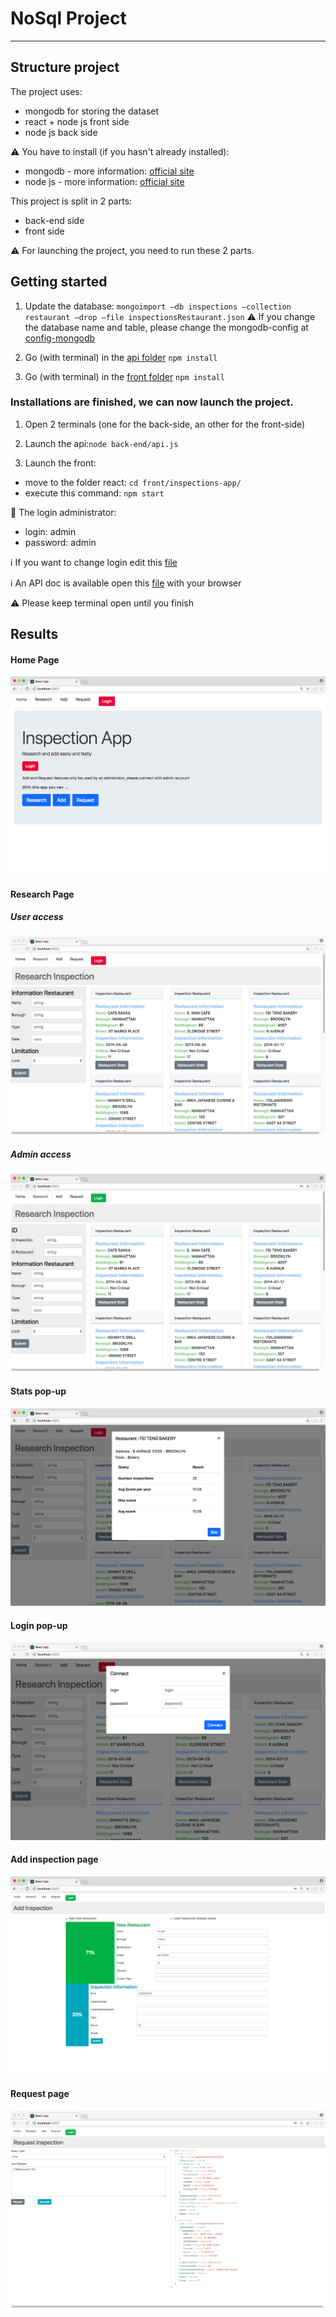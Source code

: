 # NoSql Project
------

## Structure project
The project uses:
- mongodb for storing the dataset
- react + node js front side
- node js back side

:warning: You have to install (if you hasn't already installed):
- mongodb - more information: [official site](https://www.mongodb.com/)
- node js - more information: [official site](https://nodejs.org/en/)

This project is split in 2 parts:
- back-end side
- front side

:warning: For launching the project, you need to run these 2 parts.

## Getting started

1. Update the database: ```
  mongoimport –db inspections –collection restaurant –drop –file inspectionsRestaurant.json ```
:warning: If you change the database name and table, please change the mongodb-config at [config-mongodb](/back-end/mongodb-config.json)


2. Go (with terminal) in the [api folder](/back-end) ```npm install```

3. Go (with terminal) in the [front folder](/front/inspections-app) ```npm install```

### Installations are finished, we can now launch the project.

1. Open 2 terminals (one for the back-side, an other for the front-side)

2. Launch the api:```node back-end/api.js ```

3. Launch the front:
- move to the folder react: ```cd front/inspections-app/ ```
- execute this command:  ``` npm start ```

:cop: The login administrator:
- login: admin
- password: admin

:information_source: If you want to change login edit this  [file](/front/inspections-app/src/config/login.json)  

:information_source: An API doc is available open this [file](/doc/api/index.html) with your browser  

:warning: Please keep terminal open until you finish

## Results

#### Home Page

![Alt text](screens/screen01.jpeg?raw=true "")

<!--img src="screens/screen01.jpeg" width=800 />![](screens/screen01.jpeg)-->



#### Research Page

##### User access

![Alt text](/screens/screen02.jpeg?raw=true "")

##### Admin access

![Alt text](/screens/screen07.jpeg?raw=true "")

#### Stats pop-up

![Alt text](/screens/screen06.jpeg?raw=true "")

#### Login pop-up

![Alt text](/screens/screen03.jpeg?raw=true "")

#### Add inspection page

![Alt text](/screens/screen04.jpeg?raw=true "")

#### Request page

![Alt text](/screens/screen05.jpeg?raw=true "")
